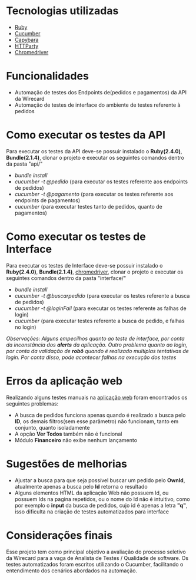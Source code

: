 # Tecnologias utilizadas
- [Ruby](https://www.ruby-lang.org/pt/)
- [Cucumber](https://cucumber.io/)
- [Capybara](https://www.rubydoc.info/github/jnicklas/capybara)
- [HTTParty](https://www.rubydoc.info/github/jnunemaker/httparty/HTTParty/ClassMethods)
- [Chromedriver](https://chromedriver.chromium.org/downloads)

# Funcionalidades
- Automação de testes dos Endpoints de(pedidos e pagamentos) da API da Wirecard
- Automação de testes de interface do ambiente de testes referente à pedidos

# Como executar os testes da API
Para executar os testes da API deve-se possuir instalado o **Ruby(2.4.0)**, **Bundle(2.1.4)**, clonar o projeto e executar os seguintes comandos dentro da pasta "api/"
- *bundle install*
- *cucumber -t @pedido* (para executar os testes referente aos endpoints de pedidos)
- *cucumber -t @pagamento* (para executar os testes referente aos endpoints de pagamentos)
- *cucumber* (para executar testes tanto de pedidos, quanto de pagamentos)

# Como executar os testes de Interface
Para executar os testes de Interface deve-se possuir instalado o **Ruby(2.4.0)**, **Bundle(2.1.4)**, [chromedriver](https://chromedriver.chromium.org/downloads), clonar o projeto e executar os seguintes comandos dentro da pasta "interface/"
- *bundle install*
- *cucumber -t @buscarpedido* (para executar os testes referente a busca de pedidos)
- *cucumber -t @loginFail* (para executar os testes referente as falhas de login)
- *cucumber* (para executar testes referente a busca de pedido, e falhas no login)

*Observações: Alguns empecilhos quanto ao teste de interface, por conta da inconstância dos **alerts** da aplicação. Outro problema quanto
ao login, por conta da validação de **robô** quando é realizado multiplas tentativas de login. Por conta disso, pode acontecer
falhas na execução dos testes*

# Erros da **aplicação web**
Realizando alguns testes manuais na [aplicação web](https://conta-sandbox.wirecard.com.br/) foram encontrados os seguintes problemas:
- A busca de pedidos funciona apenas quando é realizado a busca pelo **ID**, os demais filtros(sem esse parâmetro) não funcionam, tanto em conjunto, quanto isoladamente
- A opção **Ver Todos** também não é funcional
- Módulo **Financeiro** não exibe nenhum lançamento

# Sugestões de melhorias
- Ajustar a busca para que seja possível buscar um pedido pelo **OwnId**, atualmente apenas a busca pelo **Id** retorna o resultado
- Alguns elementos HTML da aplicação Web não possuem Id, ou possuem Ids na pagina repetidos, ou o nome do Id não é intuitivo, como por
exemplo o **input** da busca de pedidos, cujo id é apenas a letra **"q"**, isso dificulta na criação de testes automatizados para interface

# Considerações finais
Esse projeto tem como principal objetivo a avaliação do processo seletivo da Wirecard para a vaga de Analista de Testes / Qualidade de software.
Os testes automatizados foram escritos utilizando o Cucumber, facilitando o entendimento dos cenários abordados na automação.


